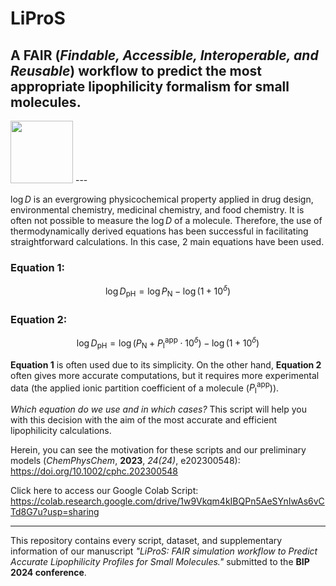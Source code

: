 # **LiProS**
A FAIR (*Findable, Accessible, Interoperable, and Reusable*) workflow to predict the most appropriate lipophilicity formalism for small molecules.
---
<img src="https://your-image-url.type" width="100" height="100">
---

$\log{D}$ is an evergrowing physicochemical property applied in drug design, environmental chemistry, medicinal chemistry, and food chemistry. It is often not possible to measure the $\log{D}$ of a molecule. Therefore, the use of thermodynamically derived equations has been successful in facilitating straightforward calculations. In this case, 2 main equations have been used.

### **Equation 1:**

$$\log{D_{\text{pH}}} = \log{P_{\text{N}}}-\log{\left(1+10^{\delta}\right)}$$

### **Equation 2:**

$$\log{D_{\text{pH}}} = \log{\left(P_{\text{N}}+P_{\text{I}}^{\text{app}}\cdot10^{\delta}\right)}-\log{\left(1+10^{\delta}\right)}$$

**Equation 1** is often used due to its simplicity. On the other hand, **Equation 2** often gives more accurate computations, but it requires more experimental data (the applied ionic partition coefficient of a molecule ($P_{\text{I}}^{\text{app}}$)).


*Which equation do we use and in which cases?* This script will help you with this decision with the aim of the most accurate and efficient lipophilicity calculations.


Herein, you can see the motivation for these scripts and our preliminary models (*ChemPhysChem*, **2023**, *24(24)*, e202300548): https://doi.org/10.1002/cphc.202300548

Click here to access our Google Colab Script: https://colab.research.google.com/drive/1w9Vkqm4kIBQPn5AeSYnIwAs6vCTd8G7u?usp=sharing

---

This repository contains every script, dataset, and supplementary information of our manuscript *"LiProS: FAIR simulation workflow to Predict Accurate Lipophilicity Profiles for Small Molecules."* submitted to the **BIP 2024 conference**.
